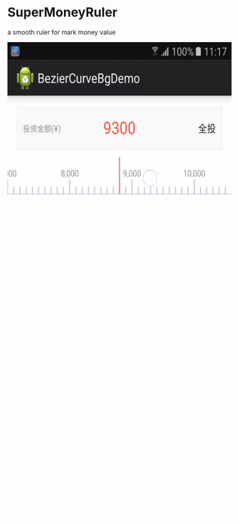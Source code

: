 # SuperMoneyRuler
a smooth ruler for mark money value

<img src="https://github.com/xmutzlq/SuperMoneyRuler/blob/master/gif/demo_gif2.gif" width="600" height="1067" />
